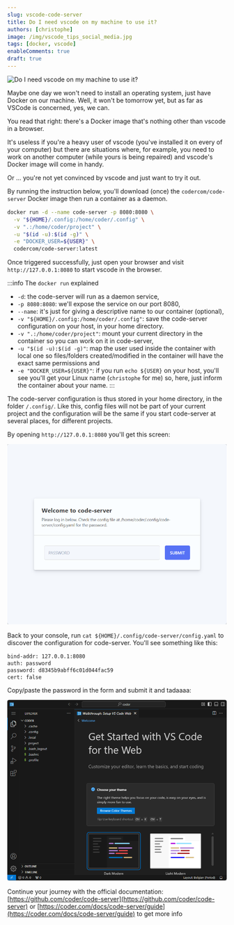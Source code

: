 ```yaml
---
slug: vscode-code-server
title: Do I need vscode on my machine to use it?
authors: [christophe]
image: /img/vscode_tips_social_media.jpg
tags: [docker, vscode]
enableComments: true
draft: true
---
```

![Do I need vscode on my machine to use it?](/img/vscode_tips_banner.jpg)

<!-- cspell:ignore codercom,tadaaaa -->

Maybe one day we won't need to install an operating system, just have Docker on our machine.  Well, it won't be tomorrow yet, but as far as VSCode is concerned, yes, we can.

You read that right: there's a Docker image that's nothing other than vscode in a browser.

It's useless if you're a heavy user of vscode (you've installed it on every of your computer) but there are situations where, for example, you need to work on another computer (while yours is being repaired) and vscode's Docker image will come in handy.

Or ... you're not yet convinced by vscode and just want to try it out.

<!-- truncate -->

By running the instruction below, you'll download (once) the `codercom/code-server` Docker image then run a container as a daemon.

```bash
docker run -d --name code-server -p 8080:8080 \
  -v "${HOME}/.config:/home/coder/.config" \
  -v ".:/home/coder/project" \
  -u "$(id -u):$(id -g)" \
  -e "DOCKER_USER=${USER}" \
  codercom/code-server:latest
```

Once triggered successfully, just open your browser and visit `http://127.0.0.1:8080` to start vscode in the browser.

:::info The `docker run` explained
* `-d`: the code-server will run as a daemon service,
* `-p 8080:8080`: we'll expose the service on our port 8080,
* `--name`: it's just for giving a descriptive name to our container (optional),
* `-v "${HOME}/.config:/home/coder/.config"`: save the code-server configuration on your host, in your home directory.
* `-v ".:/home/coder/project"`: mount your current directory in the container so you can work on it in code-server,
* `-u "$(id -u):$(id -g)"`: map the user used inside the container with local one so files/folders created/modified in the container will have the exact same permissions and 
* `-e "DOCKER_USER=${USER}"`: if you run `echo ${USER}` on your host, you'll see you'll get your Linux name (`christophe` for me) so, here, just inform the container about your name.
:::

The code-server configuration is thus stored in your home directory, in the folder `/.config/`. Like this, config files will not be part of your current project and the configuration will be the same if you start code-server at several places, for different projects.

By opening `http://127.0.0.1:8080` you'll get this screen:

![Asking for a password](./images/prompt_for_password.png)

Back to your console, run `cat ${HOME}/.config/code-server/config.yaml` to discover the configuration for code-server. You'll see something like this:

```text
bind-addr: 127.0.0.1:8080
auth: password
password: d8345b9abff6c01d044fac59
cert: false
```

Copy/paste the password in the form and submit it and tadaaaa:

![VScode in the browser](./images/code_server.png)

Continue your journey with the official documentation: [https://github.com/coder/code-server](https://github.com/coder/code-server) or [https://coder.com/docs/code-server/guide](https://coder.com/docs/code-server/guide) to get more info 

